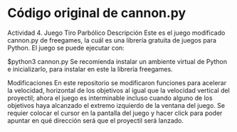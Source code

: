 # Código original de cannon.py
Actividad 4. Juego Tiro Parbólico
Descripción
Este es el juego modificado cannon.py de freegames, la cuál es una librería gratuita de juegos para Python. El juego se puede ejecutar con:

$python3 cannon.py
Se recomienda instalar un ambiente virtual de Python e inicializarlo, para instalar en este la librería freegames.

Modificaciones
En este repositorio se modificaron funciones para acelerar la velocidad, horizontal de los objetivos al igual que la velocidad vertical del proyectil; ahora el juego es interminable incluso cuando alguno de los objetivos haya alcanzado el extremo izquierdo de la ventana del juego. Se requier colocar el cursor en la pantalla del juego y hacer click para poder apuntar en qué dirección será que el proyectil será lanzado.
